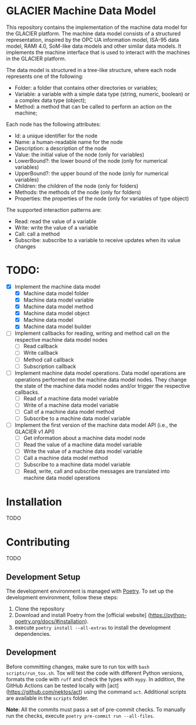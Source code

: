 # GLACIER Machine Data Model

This repository contains the implementation of the machine data model for the GLACIER platform.
The machine data model consists of a structured representation, inspired by
the OPC UA information model, ISA-95 data model, RAMI 4.0, SoM-like data
models and other similar data models.
It implements the machine interface that is used to interact with the
machines in the GLACIER platform.

The data model is structured in a tree-like structure, where each node
represents one of the following:
- Folder: a folder that contains other directories or variables;
- Variable: a variable with a simple data type (string, numeric, boolean) or a
complex data type (object);
- Method: a method that can be called to perform an action on the machine;

Each node has the following attributes:
- Id: a unique identifier for the node
- Name: a human-readable name for the node
- Description: a description of the node
- Value: the initial value of the node (only for variables)
- LowerBound?: the lower bound of the node (only for numerical variables)
- UpperBound?: the upper bound of the node (only for numerical variables)
- Children: the children of the node (only for folders)
- Methods: the methods of the node (only for folders)
- Properties: the properties of the node (only for variables of type object)

The supported interaction patterns are:
- Read: read the value of a variable
- Write: write the value of a variable
- Call: call a method
- Subscribe: subscribe to a variable to receive updates when its value changes

# TODO:
- [x] Implement the machine data model
  - [x] Machine data model folder
  - [x] Machine data model variable
  - [x] Machine data model method
  - [x] Machine data model object
  - [x] Machine data model
  - [x] Machine data model builder
- [ ] Implement callbacks for reading, writing and method call on the respective
  machine data model nodes
  - [ ] Read callback
  - [ ] Write callback
  - [ ] Method call callback
  - [ ] Subscription callback
- [ ] Implement machine data model operations. Data model operations are
  operations performed on the machine data model nodes. They change the state
  of the machine data model nodes and/or trigger the respective callbacks.
  - [ ] Read of a machine data model variable
  - [ ] Write of a machine data model variable
  - [ ] Call of a machine data model method
  - [ ] Subscribe to a machine data model variable
- [ ] Implement the first version of the machine data model API (i.e., the
GLACIER v1 API)
  - [ ] Get information about a machine data model node
  - [ ] Read the value of a machine data model variable
  - [ ] Write the value of a machine data model variable
  - [ ] Call a machine data model method
  - [ ] Subscribe to a machine data model variable
  - [ ] Read, write, call and subscribe messages are translated into machine
    data model operations

# Installation

TODO

# Contributing

TODO

## Development Setup

The development environment is managed with [Poetry](https://python-poetry.org/).
To set up the development environment, follow these steps:

1. Clone the repository
2. Download and install Poetry from the [official website]
   (https://python-poetry.org/docs/#installation).
3. execute `poetry install --all-extras` to install the development dependencies.

## Development

Before committing changes, make sure to run tox with `bash scripts/run_tox.sh`.
Tox will test the code with different Python versions, formats the code with
`ruff` and check the types with `mypy`.
In addition, the GitHub Actions can be tested locally with [act]
(https://github.com/nektos/act) using the command `act`.
Additional scripts are available in the `scripts` folder.

**Note**: All the commits must pass a set of pre-commit checks. To manually run
the checks, execute `poetry pre-commit run --all-files`.
